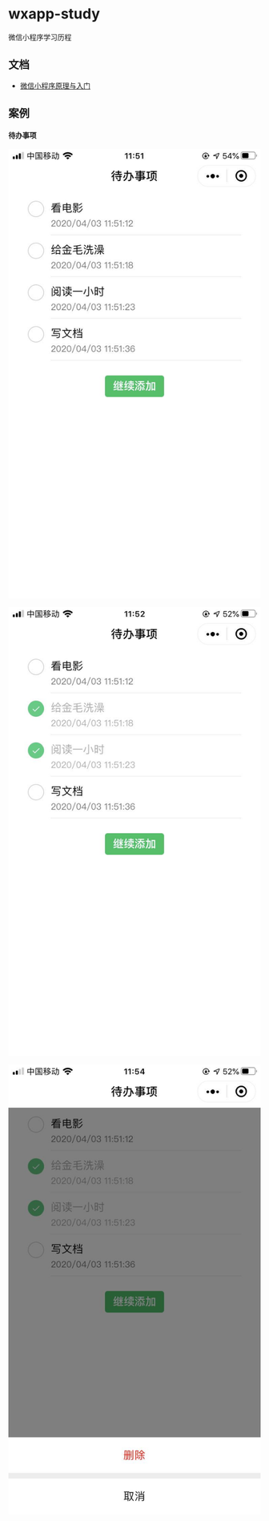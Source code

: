 # wxapp-study
微信小程序学习历程




## 文档
- [微信小程序原理与入门](docs/微信小程序原理与入门.md)




## 案例

#### 待办事项

![todo 1](images/todo-1.jpg)

![todo 2](images/todo-2.jpg)

![todo 3](images/todo-3.jpg)
